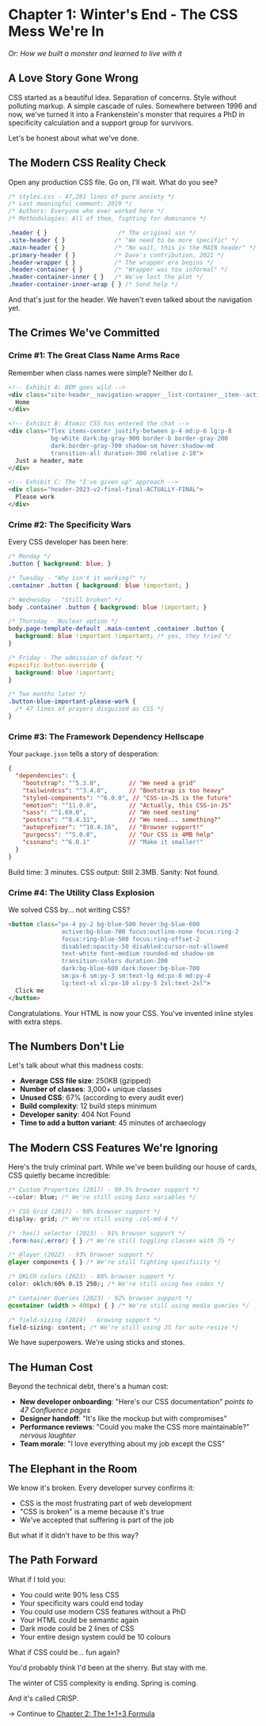 # Chapter 1: Winter's End - The CSS Mess We're In

*Or: How we built a monster and learned to live with it*

## A Love Story Gone Wrong

CSS started as a beautiful idea. Separation of concerns. Style without polluting markup. A simple cascade of rules. Somewhere between 1996 and now, we've turned it into a Frankenstein's monster that requires a PhD in specificity calculation and a support group for survivors.

Let's be honest about what we've done.

## The Modern CSS Reality Check

Open any production CSS file. Go on, I'll wait. What do you see?

```css
/* styles.css - 47,281 lines of pure anxiety */
/* Last meaningful comment: 2019 */
/* Authors: Everyone who ever worked here */
/* Methodologies: All of them, fighting for dominance */

.header { }                    /* The original sin */
.site-header { }              /* "We need to be more specific" */
.main-header { }              /* "No wait, this is the MAIN header" */
.primary-header { }           /* Dave's contribution, 2021 */
.header-wrapper { }           /* The wrapper era begins */
.header-container { }         /* "Wrapper was too informal" */
.header-container-inner { }   /* We've lost the plot */
.header-container-inner-wrap { } /* Send help */
```

And that's just for the header. We haven't even talked about the navigation yet.

## The Crimes We've Committed

### Crime #1: The Great Class Name Arms Race

Remember when class names were simple? Neither do I.

```html
<!-- Exhibit A: BEM goes wild -->
<div class="site-header__navigation-wrapper__list-container__item--active--mobile--collapsed">
  Home
</div>

<!-- Exhibit B: Atomic CSS has entered the chat -->
<div class="flex items-center justify-between p-4 md:p-6 lg:p-8 
            bg-white dark:bg-gray-900 border-b border-gray-200 
            dark:border-gray-700 shadow-sm hover:shadow-md 
            transition-all duration-300 relative z-10">
  Just a header, mate
</div>

<!-- Exhibit C: The "I've given up" approach -->
<div class="header-2023-v2-final-final-ACTUALLY-FINAL">
  Please work
</div>
```

### Crime #2: The Specificity Wars

Every CSS developer has been here:

```css
/* Monday */
.button { background: blue; }

/* Tuesday - "Why isn't it working?" */
.container .button { background: blue !important; }

/* Wednesday - "Still broken" */
body .container .button { background: blue !important; }

/* Thursday - Nuclear option */
body.page-template-default .main-content .container .button { 
  background: blue !important !important; /* yes, they tried */
}

/* Friday - The admission of defeat */
#specific-button-override { 
  background: blue !important; 
}

/* Two months later */
.button-blue-important-please-work {
  /* 47 lines of prayers disguised as CSS */
}
```

### Crime #3: The Framework Dependency Hellscape

Your `package.json` tells a story of desperation:

```json
{
  "dependencies": {
    "bootstrap": "^5.3.0",        // "We need a grid"
    "tailwindcss": "^3.4.0",      // "Bootstrap is too heavy"
    "styled-components": "^6.0.0", // "CSS-in-JS is the future"
    "emotion": "^11.0.0",         // "Actually, this CSS-in-JS"
    "sass": "^1.69.0",            // "We need nesting"
    "postcss": "^8.4.31",         // "We need... something?"
    "autoprefixer": "^10.4.16",   // "Browser support!"
    "purgecss": "^5.0.0",         // "Our CSS is 4MB help"
    "cssnano": "^6.0.1"           // "Make it smaller!"
  }
}
```

Build time: 3 minutes. CSS output: Still 2.3MB. Sanity: Not found.

### Crime #4: The Utility Class Explosion

We solved CSS by... not writing CSS?

```html
<button class="px-4 py-2 bg-blue-500 hover:bg-blue-600 
               active:bg-blue-700 focus:outline-none focus:ring-2 
               focus:ring-blue-500 focus:ring-offset-2 
               disabled:opacity-50 disabled:cursor-not-allowed 
               text-white font-medium rounded-md shadow-sm 
               transition-colors duration-200 
               dark:bg-blue-600 dark:hover:bg-blue-700 
               sm:px-6 sm:py-3 sm:text-lg md:px-8 md:py-4 
               lg:text-xl xl:px-10 xl:py-5 2xl:text-2xl">
  Click me
</button>
```

Congratulations. Your HTML is now your CSS. You've invented inline styles with extra steps.

## The Numbers Don't Lie

Let's talk about what this madness costs:

- **Average CSS file size**: 250KB (gzipped) 
- **Number of classes**: 3,000+ unique classes
- **Unused CSS**: 67% (according to every audit ever)
- **Build complexity**: 12 build steps minimum
- **Developer sanity**: 404 Not Found
- **Time to add a button variant**: 45 minutes of archaeology

## The Modern CSS Features We're Ignoring

Here's the truly criminal part. While we've been building our house of cards, CSS quietly became incredible:

```css
/* Custom Properties (2017) - 99.5% browser support */
--color: blue; /* We're still using Sass variables */

/* CSS Grid (2017) - 98% browser support */
display: grid; /* We're still using .col-md-4 */

/* :has() selector (2023) - 91% browser support */
.form:has(.error) { } /* We're still toggling classes with JS */

/* @layer (2022) - 93% browser support */
@layer components { } /* We're still fighting specificity */

/* OKLCH colors (2023) - 88% browser support */
color: oklch(60% 0.15 250); /* We're still using hex codes */

/* Container Queries (2023) - 92% browser support */
@container (width > 400px) { } /* We're still using media queries */

/* field-sizing (2024) - Growing support */
field-sizing: content; /* We're still using JS for auto-resize */
```

We have superpowers. We're using sticks and stones.

## The Human Cost

Beyond the technical debt, there's a human cost:

- **New developer onboarding**: "Here's our CSS documentation" *points to 47 Confluence pages*
- **Designer handoff**: "It's like the mockup but with compromises"
- **Performance reviews**: "Could you make the CSS more maintainable?" *nervous laughter*
- **Team morale**: "I love everything about my job except the CSS"

## The Elephant in the Room

We know it's broken. Every developer survey confirms it:
- CSS is the most frustrating part of web development
- "CSS is broken" is a meme because it's true
- We've accepted that suffering is part of the job

But what if it didn't have to be this way?

## The Path Forward

What if I told you:
- You could write 90% less CSS
- Your specificity wars could end today
- You could use modern CSS features without a PhD
- Your HTML could be semantic again
- Dark mode could be 2 lines of CSS
- Your entire design system could be 10 colours

What if CSS could be... fun again?

You'd probably think I'd been at the sherry. But stay with me.

The winter of CSS complexity is ending. Spring is coming.

And it's called CRISP.

→ Continue to [Chapter 2: The 1+1+3 Formula](./CH02-solution.md)